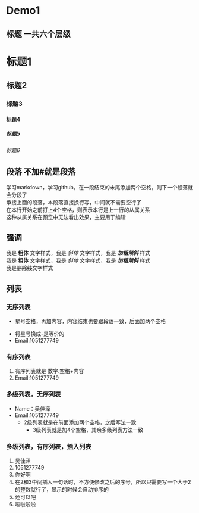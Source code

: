 # Demo1

## 标题  一共六个层级

# 标题1
## 标题2
### 标题3
#### 标题4
##### 标题5
###### 标题6

## 段落  不加#就是段落

学习markdown，学习github。在一段结束的末尾添加两个空格，则下一个段落就会分段了  
承接上面的段落，本段落直接换行写，中间就不需要空行了  
    在本行开始之前打上4个空格，则表示本行是上一行的从属关系  
    这种从属关系在预览中无法看出效果，主要用于编辑  

## 强调
我是 **粗体** 文字样式，我是 *斜体* 文字样式，我是 ***加粗倾斜*** 样式  
我是 __粗体__ 文字样式，我是 _斜体_ 文字样式，我是 ___加粗倾斜___ 样式  
我是~~删除线~~文字样式 


## 列表

### 无序列表
* 星号空格，再加内容，内容结束也要跟段落一致，后面加两个空格  
- 将星号换成-是等价的  
- Email:1051277749  

### 有序列表
1. 有序列表就是 数字.空格+内容  
2. Email:1051277749  

### 多级列表，无序列表
- Name：吴佳泽  
- Email:1051277749  
  - 2级列表就是在前面添加两个空格，之后写法一致  
    - 3级列表就是加4个空格，其余多级列表方法一致  
    
### 多级列表，有序列表，插入列表
1. 吴佳泽  
  1. 1051277749  
2. 你好啊  
4. 在2和3中间插入一句话时，不方便修改之后的序号，所以只需要写一个大于2的整数就行了，显示的时候会自动排序的  
3. 还可以吧  
4. 啦啦啦啦  